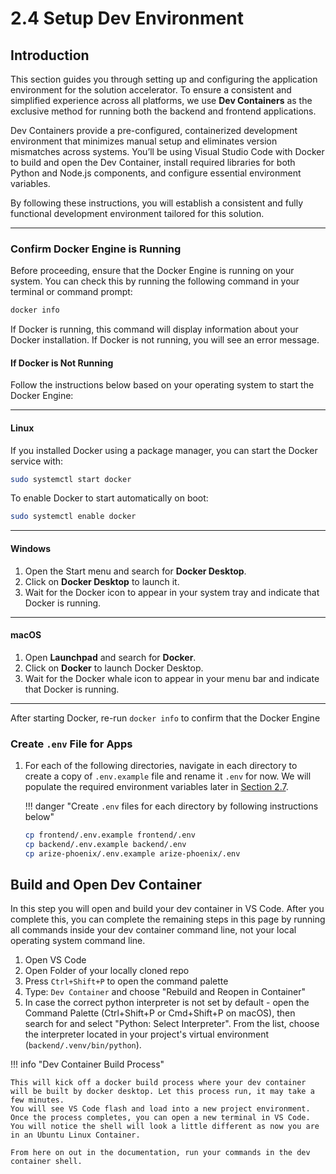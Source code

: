 # 2.4 Setup Dev Environment

## Introduction

This section guides you through setting up and configuring the application environment for the solution accelerator. To ensure a consistent and simplified experience across all platforms, we use **Dev Containers** as the exclusive method for running both the backend and frontend applications.

Dev Containers provide a pre-configured, containerized development environment that minimizes manual setup and eliminates version mismatches across systems. You’ll be using Visual Studio Code with Docker to build and open the Dev Container, install required libraries for both Python and Node.js components, and configure essential environment variables.

By following these instructions, you will establish a consistent and fully functional development environment tailored for this solution.

---

### Confirm Docker Engine is Running

Before proceeding, ensure that the Docker Engine is running on your system. You can check this by running the following command in your terminal or command prompt:

```bash
docker info
```

If Docker is running, this command will display information about your Docker installation. If Docker is not running, you will see an error message.

#### If Docker is Not Running

Follow the instructions below based on your operating system to start the Docker Engine:

---

#### Linux

If you installed Docker using a package manager, you can start the Docker service with:

```bash
sudo systemctl start docker
```

To enable Docker to start automatically on boot:

```bash
sudo systemctl enable docker
```

---

#### Windows

1. Open the Start menu and search for **Docker Desktop**.
2. Click on **Docker Desktop** to launch it.
3. Wait for the Docker icon to appear in your system tray and indicate that Docker is running.

---

#### macOS

1. Open **Launchpad** and search for **Docker**.
2. Click on **Docker** to launch Docker Desktop.
3. Wait for the Docker whale icon to appear in your menu bar and indicate that Docker is running.

---

After starting Docker, re-run `docker info` to confirm that the Docker Engine

### Create `.env` File for Apps

1. For each of the following directories, navigate in each directory to create a copy of `.env.example` file and rename it `.env` for now. We will populate the required environment variables later in [Section 2.7](./07-Setting-Up-Env-files.md).

    !!! danger "Create `.env` files for each directory by following instructions below"

    ```bash
    cp frontend/.env.example frontend/.env
    cp backend/.env.example backend/.env
    cp arize-phoenix/.env.example arize-phoenix/.env
    ```

## Build and Open Dev Container

In this step you will open and build your dev container in VS Code.  After you complete this, you can complete the remaining steps in this page by running all commands inside
your dev container command line, not your local operating system command line.

1. Open VS Code
2. Open Folder of your locally cloned repo
3. Press `Ctrl+Shift+P` to open the command palette
4. Type: `Dev Container` and choose "Rebuild and Reopen in Container"
5. In case the correct python interpreter is not set by default - open the Command Palette (Ctrl+Shift+P or Cmd+Shift+P on macOS), then search for and select "Python: Select Interpreter". From the list, choose the interpreter located in your project's virtual environment (`backend/.venv/bin/python`).

!!! info "Dev Container Build Process"

    This will kick off a docker build process where your dev container will be built by docker desktop. Let this process run, it may take a few minutes.
    You will see VS Code flash and load into a new project environment. Once the process completes, you can open a new terminal in VS Code. You will notice the shell will look a little different as now you are in an Ubuntu Linux Container.

    From here on out in the documentation, run your commands in the dev container shell.
